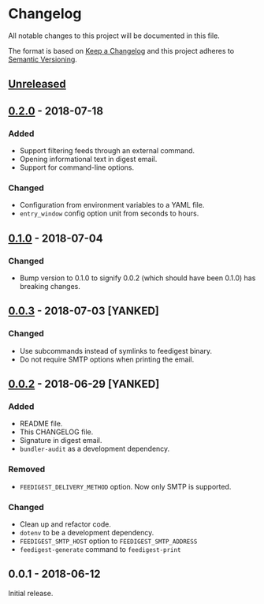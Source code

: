 # Changelog

All notable changes to this project will be documented in this file.

The format is based on [Keep a Changelog][] and this project adheres to
[Semantic Versioning][].

## [Unreleased][]

## [0.2.0][] - 2018-07-18

### Added

- Support filtering feeds through an external command.
- Opening informational text in digest email.
- Support for command-line options.

### Changed

- Configuration from environment variables to a YAML file.
- `entry_window` config option unit from seconds to hours.

## [0.1.0][] - 2018-07-04

### Changed

- Bump version to 0.1.0 to signify 0.0.2 (which should have been 0.1.0) has
  breaking changes.

## [0.0.3][] - 2018-07-03 [YANKED]

### Changed

- Use subcommands instead of symlinks to feedigest binary.
- Do not require SMTP options when printing the email.

## [0.0.2][] - 2018-06-29 [YANKED]

### Added

- README file.
- This CHANGELOG file.
- Signature in digest email.
- `bundler-audit` as a development dependency.

### Removed

- `FEEDIGEST_DELIVERY_METHOD` option. Now only SMTP is supported.

### Changed

- Clean up and refactor code.
- `dotenv` to be a development dependency.
- `FEEDIGEST_SMTP_HOST` option to `FEEDIGEST_SMTP_ADDRESS`
- `feedigest-generate` command to `feedigest-print`

## 0.0.1 - 2018-06-12

Initial release.

[Keep a Changelog]: http://keepachangelog.com/en/1.0.0/
[Semantic Versioning]: http://semver.org/spec/v2.0.0.html
[0.0.2]: https://github.com/agorf/feedigest/compare/0.0.1...0.0.2
[0.0.3]: https://github.com/agorf/feedigest/compare/0.0.2...0.0.3
[0.1.0]: https://github.com/agorf/feedigest/compare/0.0.3...0.1.0
[0.2.0]: https://github.com/agorf/feedigest/compare/0.1.0...0.2.0
[Unreleased]: https://github.com/agorf/feedigest/compare/0.2.0...HEAD
